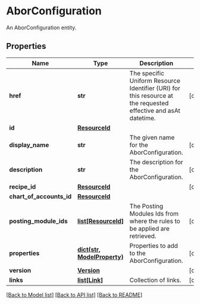 # AborConfiguration

An AborConfiguration entity.

## Properties
Name | Type | Description | Notes
------------ | ------------- | ------------- | -------------
**href** | **str** | The specific Uniform Resource Identifier (URI) for this resource at the requested effective and asAt datetime. | [optional] 
**id** | [**ResourceId**](ResourceId.md) |  | 
**display_name** | **str** | The given name for the AborConfiguration. | [optional] 
**description** | **str** | The description for the AborConfiguration. | [optional] 
**recipe_id** | [**ResourceId**](ResourceId.md) |  | [optional] 
**chart_of_accounts_id** | [**ResourceId**](ResourceId.md) |  | 
**posting_module_ids** | [**list[ResourceId]**](ResourceId.md) | The Posting Modules Ids from where the rules to be applied are retrieved. | [optional] 
**properties** | [**dict(str, ModelProperty)**](ModelProperty.md) | Properties to add to the AborConfiguration. | [optional] 
**version** | [**Version**](Version.md) |  | [optional] 
**links** | [**list[Link]**](Link.md) | Collection of links. | [optional] 

[[Back to Model list]](../README.md#documentation-for-models) [[Back to API list]](../README.md#documentation-for-api-endpoints) [[Back to README]](../README.md)


